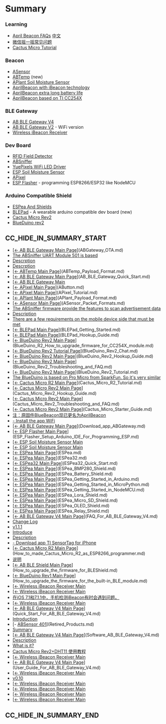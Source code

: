 # Summary

### Learning
 
* [April Beacon FAQs](How_to_use_ApriliBeacon.md) [中文](How_to_use_ApriliBeacon/zh.md)
* [微信摇一摇常见问题](WeChat_FAQ.md)
* [Cactus Micro Tutorial](Cactus_Micro_Tutorial_Links.md)

### Beacon

- [ASensor](ASensor.md)
- [ABTemp](ABTemp.md) (new)
- [APlant Soil Moisture Sensor](APlant.md)
- [AprilBeacon with iBeacon technology](AprilBeacon.md)
 - [AprilBeacon extra long battery life](AprilBeacon_based_on_DA14580.md)
 - [AprilBeacon based on TI CC254X](AprilBeacon_based_on_TI_CC254X.md) 

### BLE Gateway

- [AB BLE Gateway V4](AB_BLE_Gateway_V4.md)
- [AB BLE Gateway V2](AB_BLE_Gateway.md) - WiFi version
- [Wireless iBeacon Receiver](Wireless_iBeacon_Receiver.md)

### Dev Board

- [RFID Field Detector](RFID_Field_Detector.md)
- [ABSniffer](ABSniffer.md)
- [YuePixels WiFi LED Driver](YuePixels_WiFi_LED_Driver.md)
- [ESP Soil Moisture Sensor](ESP_Soil_Moisture_Sensor.md)
- [APixel](APixel.md)
- [ESP Flasher](ESP_Flasher_Rev4.md) - programming ESP8266/ESP32 like NodeMCU

### Arduino Compatible Shield

- [ESPea And Shields](ESPea_And_Shields.md)
- [BLEPad](BLEPad.md) - A wearable arduino compatible dev board (new)
- [Cactus Micro Rev2](Cactus_Micro_Rev2.md)
- [BlueDuino rev2](BlueDuino_rev2.md)


## CC_HIDE_IN_SUMMARY_START

- [[← AB BLE Gateway Main Page](AB_BLE_Gateway.md)](ABGateway_OTA.md)
- [The ABSniffer UART Module 501 is based](ABSniffer_UART_Module_501.md)
- [Descrption](ABSniffer_USB_Dongle_502.md)
- [Descrption](ABSniffer_USB_Dongle_528.md)
- [[← ABTemp Main Page](ABTemp.md)](ABTemp_Payload_Format.md)
- [[← AB BLE Gateway Main Page](AB_BLE_Gateway.md)](AB_BLE_Gateway_Quick_Start.md)
- [[← AB BLE Gateway Main](AB_BLE_Gateway_User_Guide.md)
- [[← APixel Main Page](APixel.md)](AButton.md)
- [[← APixel Main Page](APixel.md)](APixel_Tutorial.md)
- [[← APlant Main Page](APlant.md)](APlant_Payload_Format.md)
- [[← ASensor Main Page](ASensor.md)](ASensor_Packet_Formats.md)
- [The ABSniffer firmware provide the features to scan advertisement data](AT_Commands_For_ABSniffer_528.md)
- [Description](AprilBeacon_302.md)
- [There are a few requirements on the mobile device side that must be met](April_Beacons_and_App_Requirements.md)
- [[← BLEPad Main Page](BLEPad.md)](BLEPad_Getting_Started.md)
- [[← BLEPad Main Page](BLEPad.md)](BLEPad_Hookup_Guide.md)
- [[← BlueDuino Rev2 Main Page](BlueDuino_rev2.md)](BlueDuino_R2_How_to_upgrade_firmware_for_CC254X_module.md)
- [[← BlueDuino Rev2 Tutorial Page](BlueDuino_Rev2_Tutorial.md)](BlueDuino_Rev2_Chat.md)
- [[← BlueDuino Rev2 Main Page](BlueDuino_rev2.md)](BlueDuino_Rev2_Hookup_Guide.md)
- [[← BlueDuino Rev2 Main Page](BlueDuino_rev2.md)](BlueDuino_Rev2_Troubleshooting_and_FAQ.md)
- [[← BlueDuino Rev2 Main Page](BlueDuino_rev2.md)](BlueDuino_Rev2_Tutorial.md)
- [The BlueDuino is based on Pro Micro from SparkFun. So it's very similar](BlueDuino_Troubleshooting_and_FAQ.md)
- [[← Cactus Micro R2 Main Page](Cactus_Micro_Rev2.md)](Cactus_Micro_R2_Tutorial.md)
- [[← Cactus Micro Rev2 Main Page](Cactus_Micro_Rev2.md)](Cactus_Micro_Rev2_Hookup_Guide.md)
- [[← Cactus Micro Rev2 Main Page](Cactus_Micro_Rev2.md)](Cactus_Micro_Rev2_Troubleshooting_and_FAQ.md)
- [[← Cactus Micro Rev2 Main Page](Cactus_Micro_Rev2.md)](Cactus_Micro_Starter_Guide.md)
- [注：原固件BlueBeacon现已更名为AprilBeacon](ChangeLogForFirmwareAprilBeacon.md)
- [- Install the app WiFi](Configure_the_Wi-Fi_with_SmartConfig.md)
- [[← AB BLE Gateway Main Page](AB_BLE_Gateway.md)](Download_app_ABGateway.md)
- [[← ESP Flasher Main Page](ESP_Flasher.md)](ESP_Flasher_Setup_Arduino_IDE_For_Programming_ESP.md)
- [[← ESP Soil Moisture Sensor Main](ESP_Soil_Moisture_Sensor_FAQ.md)
- [[← ESP Soil Moisture Sensor Main](ESP_Soil_Moisture_Sensor_Using_Arduino_IDE.md)
- [[← ESPea Main Page](ESPea_And_Shields.md)](ESPea.md)
- [[← ESPea Main Page](ESPea_And_Shields.md)](ESPea32.md)
- [[← ESPea32 Main Page](ESPea32.md)](ESPea32_Quick_Start.md)
- [[← ESPea Main Page](ESPea_And_Shields.md)](ESPea_BMP280_Shield.md)
- [[← ESPea Main Page](ESPea_And_Shields.md)](ESPea_Battery_Shield.md)
- [[← ESPea Main Page](ESPea.md)](ESPea_Getting_Started_in_Arduino.md)
- [[← ESPea Main Page](ESPea.md)](ESPea_Getting_Started_in_MicroPython.md)
- [[← ESPea Main Page](ESPea.md)](ESPea_Getting_Started_in_NodeMCU.md)
- [[← ESPea Main Page](ESPea_And_Shields.md)](ESPea_Lora_Shield.md)
- [[← ESPea Main Page](ESPea_And_Shields.md)](ESPea_Micro_SD_Shield.md)
- [[← ESPea Main Page](ESPea_And_Shields.md)](ESPea_OLED_Shield.md)
- [[← ESPea Main Page](ESPea_And_Shields.md)](ESPea_Relay_Shield.md)
- [[← AB BLE Gateway V4 Main Page](AB_BLE_Gateway_V4.md)](FAQ_For_AB_BLE_Gateway_V4.md)
- [Change Log](Firmware_For_ABTemp.md)
- [v1.1.1](Firmware_For_ESP8266.md)
- [Introduce](Firmware_ZeroKeyboard.md)
- [Description](How_To_Setup_Second_UUID_For_ASensor.md)
- [- Download app TI SensorTag for iPhone](How_To_Upgrade_Firmware.md)
- [[← Cactus Micro R2 Main Page](Cactus_Micro_Rev2.md)](How_to_made_Cactus_Micro_R2_as_ESP8266_programmer.md)
- [说明](How_to_upgrade_the_firmware_for_AprilBeacon_302.md)
- [[← AB BLE Shield Main Page](BLEShield.md)](How_to_upgrade_the_firmware_for_BLEShield.md)
- [[← BlueDuino Rev1 Main Page](BlueDuino_rev1.md)](How_to_upgrade_the_firmware_for_the_built-in_BLE_module.md)
- [[← Wireless iBeacon Receiver Main](How_to_use_the_WiFi-Sniffer.md)
- [[← Wireless iBeacon Receiver Main](How_to_write_my_own_MQTT_client.md)
- [在iOS 7.1和7.1.1中，手机检测iBeacon有时会遇到问题。](Issues_with_detecting_iBeacons_in_iOS_7.1.md)
- [[← Wireless iBeacon Receiver Main](MQTT_Config_For_Wi-Fi-Ble-Sniffer.md)
- [[← AB BLE Gateway V4 Main Page](AB_BLE_Gateway_V4.md)](Quick_Start_For_AB_BLE_Gateway_V4.md)
- [Introduction](README.md)
- [- [ABSensor 401](ABSensor_401.md)](Retired_Products.md)
- [Summary](SUMMARY.md)
- [[← AB BLE Gateway V4 Main Page](AB_BLE_Gateway_V4.md)](Software_AB_BLE_Gateway_V4.md)
- [Description](TinyESP.md)
- [What is it?](TinyUART.md)
- [Cactus Micro Rev2+DHT11 使用教程](Tutorial_Cactus_Micro_Rev2_DHT11.md)
- [[← Wireless iBeacon Receiver Main](Upgrade_firmware_for_WiFi-BLE-Sniffer.md)
- [[← AB BLE Gateway V4 Main Page](AB_BLE_Gateway_V4.md)](User_Guide_For_AB_BLE_Gateway_V4.md)
- [[← Wireless iBeacon Receiver Main](Wi-Fi_Config_For_Wi-Fi-BLE-Sniffer.md)
- [v0.10](Wireless_iBeacon_Receiver_Known_Issues.md)
- [[← Wireless iBeacon Receiver Main](Wireless_iBeacon_Receiver_Packet_Format.md)
- [[← Wireless iBeacon Receiver Main](Wireless_iBeacon_Receiver_Troubleshooting_and_FAQ.md)
- [[← Wireless iBeacon Receiver Main](Wireless_iBeacon_Receiver_Update.md)
- [[← Wireless iBeacon Receiver Main](Wireless_iBeacon_Receiver_With_Microsoft_Azure_IoT_hub.md)

## CC_HIDE_IN_SUMMARY_END
